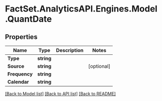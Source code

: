 # FactSet.AnalyticsAPI.Engines.Model.QuantDate

## Properties

Name | Type | Description | Notes
------------ | ------------- | ------------- | -------------
**Type** | **string** |  | 
**Source** | **string** |  | [optional] 
**Frequency** | **string** |  | 
**Calendar** | **string** |  | 

[[Back to Model list]](../README.md#documentation-for-models) [[Back to API list]](../README.md#documentation-for-api-endpoints) [[Back to README]](../README.md)


